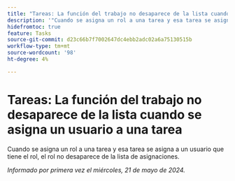 ```yaml
---
title: "Tareas: La función del trabajo no desaparece de la lista cuando se asigna un usuario a una tarea"
description: '"Cuando se asigna un rol a una tarea y esa tarea se asigna a un usuario que tiene el rol, el rol no desaparece de la lista de asignaciones".'
hidefromtoc: true
feature: Tasks
source-git-commit: d23c66b7f7002647dc4ebb2adc02a6a75130515b
workflow-type: tm+mt
source-wordcount: '98'
ht-degree: 4%

---
```



# Tareas: La función del trabajo no desaparece de la lista cuando se asigna un usuario a una tarea

Cuando se asigna un rol a una tarea y esa tarea se asigna a un usuario que tiene el rol, el rol no desaparece de la lista de asignaciones.

_Informado por primera vez el miércoles, 21 de mayo de 2024._
